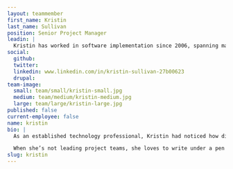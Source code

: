 ```yaml
---
layout: teammember
first_name: Kristin
last_name: Sullivan
position: Senior Project Manager
leadin: |
  Kristin has worked in software implementation since 2006, spanning many different industries such as credit card security, aviation, and the mortgage industry. So it’s no surprise we jumped at the chance to have her join our team given her perspective and experience.
social:
  github:
  twitter:
  linkedin: www.linkedin.com/in/kristin-sullivan-27b00623
  drupal:
team-image:
  small: team/small/kristin-small.jpg
  medium: team/medium/kristin-medium.jpg
  large: team/large/kristin-large.jpg
published: false
current-employee: false
name: kristin
bio: |
  As an established technology professional, Kristin had noticed how digital strategies impacted the total experience for her as a user, and she wanted to help drive that experience.

  When she’s not leading project teams, she loves to write under a pen name that she claims is top secret (and refuses to share with us!). She also likes to hike and dance, and is anything but tentative about the unknown….she and her husband once moved to Mexico for a year with no plan in place. They ended up working on movie sets for a film and had a blast with it. That flexible mentality to tackle anything is just what we like to see in a project manager. We couldn’t be happier to have her with us.
slug: kristin
---
```

